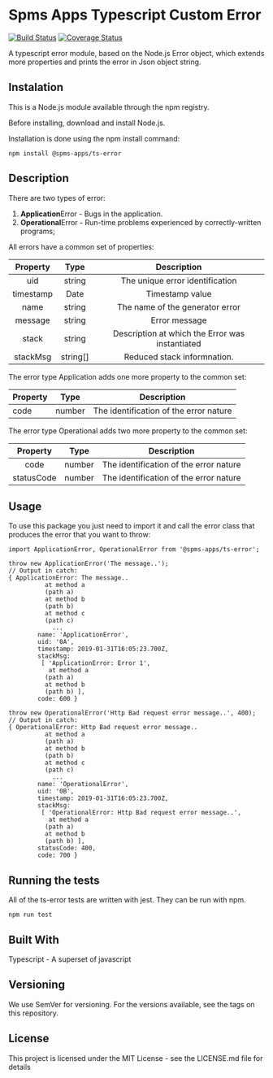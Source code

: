 # Spms Apps Typescript Custom Error

[![Build Status](https://travis-ci.org/NMA-SPMS/ts-error.svg?branch=master)](https://travis-ci.org/NMA-SPMS/ts-error)
<a href='https://coveralls.io/github/NMA-SPMS/ts-error?branch=master'><img src='https://coveralls.io/repos/github/NMA-SPMS/ts-error/badge.svg?branch=master' alt='Coverage Status' /></a>

A typescript error module, based on the Node.js Error object, which extends more properties and prints the error in Json object string.

## Instalation

This is a Node.js module available through the npm registry.

Before installing, download and install Node.js.

Installation is done using the npm install command:

`npm install @spms-apps/ts-error`

## Description

There are two types of error:

1. **Application**Error - Bugs in the application.
2. **Operational**Error - Run-time problems experienced by correctly-written programs;

All errors have a common set of properties:

| Property     |   Type    |                      Description                   |
| :----------: | :-------: | :------------------------------------------------: |
| uid          |  string   | The unique error identification                    |
| timestamp    |  Date     | Timestamp value                                    |
| name         |  string   | The name of the generator error                    |
| message      |  string   | Error message                                      |
| stack        |  string   | Description at which the Error was instantiated    |
| stackMsg     |  string[] | Reduced stack informnation.                        |

The error type Application adds one more property to the common set:

| Property |  Type  |                          Description                      |
| -------- | :----: | :-------------------------------------------------------: |
| code     | number | The identification of the error nature                    |

The error type Operational adds two more property to the common set:

|  Property  |  Type  |                    Description                          |
| :--------: | :----: | :-----------------------------------------------------: |
| code       | number | The identification of the error nature                  |
| statusCode | number | The identification of the error nature                  |


## Usage

To use this package you just need to import it and call the error class that produces the error that you want to throw:

```
import ApplicationError, OperationalError from '@spms-apps/ts-error';

throw new ApplicationError('The message..');
// Output in catch:
{ ApplicationError: The message..
          at method a
          (path a)
          at method b
          (path b)
          at method c
          (path c)
            ...
        name: 'ApplicationError',
        uid: '0A',
        timestamp: 2019-01-31T16:05:23.700Z,
        stackMsg:
         [ 'ApplicationError: Error 1',
           at method a
          (path a)
          at method b
          (path b) ],
        code: 600 }

throw new OperationalError('Http Bad request error message..', 400);
// Output in catch:
{ OperationalError: Http Bad request error message..
          at method a
          (path a)
          at method b
          (path b)
          at method c
          (path c)
            ...
        name: 'OperationalError',
        uid: '0B',
        timestamp: 2019-01-31T16:05:23.700Z,
        stackMsg:
         [ 'OperationalError: Http Bad request error message..',
           at method a
          (path a)
          at method b
          (path b) ],
        statusCode: 400, 
        code: 700 }

```

## Running the tests

All of the ts-error tests are written with jest. They can be run with npm.

`npm run test`

## Built With

Typescript - A superset of javascript

## Versioning

We use SemVer for versioning. For the versions available, see the tags on this repository.

## License

This project is licensed under the MIT License - see the LICENSE.md file for details